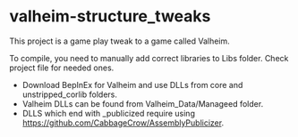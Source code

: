 # valheim-structure_tweaks

This project is a game play tweak to a game called Valheim.

To compile, you need to manually add correct libraries to Libs folder. Check project file for needed ones.

- Download BepInEx for Valheim and use DLLs from core and unstripped_corlib folders.
- Valheim DLLs can be found from Valheim_Data/Manageed folder.
- DLLS which end with _publicized require using https://github.com/CabbageCrow/AssemblyPublicizer.